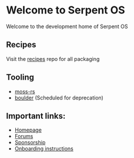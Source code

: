 # Welcome to Serpent OS

Welcome to the development home of Serpent OS

## Recipes

Visit the [recipes](https://github.com/serpent-os/recipes) repo for all packaging

## Tooling

 - [moss-rs](https://github.com/serpent-os/moss-rs)
 - [boulder](https://github.com/serpent-os/boulder) (Scheduled for deprecation)

## Important links:

 - [Homepage](https://serpentos.com)
 - [Forums](https://forums.serpentos.com)
 - [Sponsorship](https://github.com/sponsors/ikeycode?o=sd&sc=t)
 - [Onboarding instructions](https://github.com/serpent-os/onboarding)
